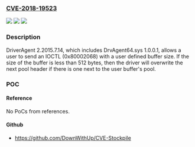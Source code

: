 ### [CVE-2018-19523](https://cve.mitre.org/cgi-bin/cvename.cgi?name=CVE-2018-19523)
![](https://img.shields.io/static/v1?label=Product&message=n%2Fa&color=blue)
![](https://img.shields.io/static/v1?label=Version&message=n%2Fa&color=blue)
![](https://img.shields.io/static/v1?label=Vulnerability&message=n%2Fa&color=brighgreen)

### Description

DriverAgent 2.2015.7.14, which includes DrvAgent64.sys 1.0.0.1, allows a user to send an IOCTL (0x80002068) with a user defined buffer size. If the size of the buffer is less than 512 bytes, then the driver will overwrite the next pool header if there is one next to the user buffer's pool.

### POC

#### Reference
No PoCs from references.

#### Github
- https://github.com/DownWithUp/CVE-Stockpile

